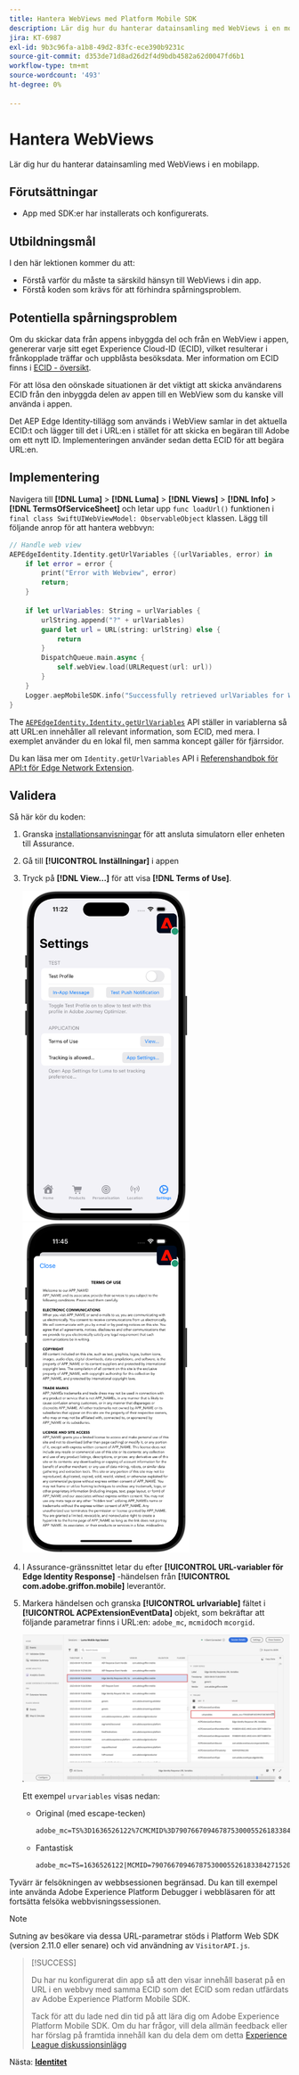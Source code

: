 ```yaml
---
title: Hantera WebViews med Platform Mobile SDK
description: Lär dig hur du hanterar datainsamling med WebViews i en mobilapp.
jira: KT-6987
exl-id: 9b3c96fa-a1b8-49d2-83fc-ece390b9231c
source-git-commit: d353de71d8ad26d2f4d9bdb4582a62d0047fd6b1
workflow-type: tm+mt
source-wordcount: '493'
ht-degree: 0%

---
```


# Hantera WebViews

Lär dig hur du hanterar datainsamling med WebViews i en mobilapp.

## Förutsättningar

* App med SDK:er har installerats och konfigurerats.

## Utbildningsmål

I den här lektionen kommer du att:

* Förstå varför du måste ta särskild hänsyn till WebViews i din app.
* Förstå koden som krävs för att förhindra spårningsproblem.

## Potentiella spårningsproblem

Om du skickar data från appens inbyggda del och från en WebView i appen, genererar varje sitt eget Experience Cloud-ID (ECID), vilket resulterar i frånkopplade träffar och uppblåsta besöksdata. Mer information om ECID finns i [ECID - översikt](https://experienceleague.adobe.com/docs/experience-platform/identity/ecid.html?lang=en).

För att lösa den oönskade situationen är det viktigt att skicka användarens ECID från den inbyggda delen av appen till en WebView som du kanske vill använda i appen.

Det AEP Edge Identity-tillägg som används i WebView samlar in det aktuella ECID:t och lägger till det i URL:en i stället för att skicka en begäran till Adobe om ett nytt ID. Implementeringen använder sedan detta ECID för att begära URL:en.

## Implementering

Navigera till **[!DNL Luma]** > **[!DNL Luma]** > **[!DNL Views]** > **[!DNL Info]** > **[!DNL TermsOfServiceSheet]** och letar upp `func loadUrl()` funktionen i `final class SwiftUIWebViewModel: ObservableObject` klassen. Lägg till följande anrop för att hantera webbvyn:

```swift
// Handle web view
AEPEdgeIdentity.Identity.getUrlVariables {(urlVariables, error) in
    if let error = error {
        print("Error with Webview", error)
        return;
    }
    
    if let urlVariables: String = urlVariables {
        urlString.append("?" + urlVariables)
        guard let url = URL(string: urlString) else {
            return
        }
        DispatchQueue.main.async {
            self.webView.load(URLRequest(url: url))
        }
    }
    Logger.aepMobileSDK.info("Successfully retrieved urlVariables for WebView, final URL: \(urlString)")
}
```

The [`AEPEdgeIdentity.Identity.getUrlVariables`](https://developer.adobe.com/client-sdks/documentation/identity-for-edge-network/api-reference/#geturlvariables) API ställer in variablerna så att URL:en innehåller all relevant information, som ECID, med mera. I exemplet använder du en lokal fil, men samma koncept gäller för fjärrsidor.

Du kan läsa mer om `Identity.getUrlVariables` API i [Referenshandbok för API:t för Edge Network Extension](https://developer.adobe.com/client-sdks/documentation/identity-for-edge-network/api-reference/#geturlvariables).

## Validera

Så här kör du koden:

1. Granska [installationsanvisningar](assurance.md#connecting-to-a-session) för att ansluta simulatorn eller enheten till Assurance.
1. Gå till **[!UICONTROL Inställningar]** i appen
1. Tryck på **[!DNL View...]** för att visa **[!DNL Terms of Use]**.

   <img src="./assets/tou1.png" width="300" /> <img src="./assets/tou2.png" width="300" />

1. I Assurance-gränssnittet letar du efter **[!UICONTROL URL-variabler för Edge Identity Response]** -händelsen från **[!UICONTROL com.adobe.griffon.mobile]** leverantör.
1. Markera händelsen och granska **[!UICONTROL urlvariable]** fältet i **[!UICONTROL ACPExtensionEventData]** objekt, som bekräftar att följande parametrar finns i URL:en: `adobe_mc`, `mcmid`och `mcorgid`.

   ![webbvyvalidering](assets/webview-validation.png)

   Ett exempel `urvariables` visas nedan:

   * Original (med escape-tecken)

     ```html
     adobe_mc=TS%3D1636526122%7CMCMID%3D79076670946787530005526183384271520749%7CMCORGID%3D7ABB3E6A5A7491460A495D61%40AdobeOrg
     ```

   * Fantastisk

     ```html
     adobe_mc=TS=1636526122|MCMID=79076670946787530005526183384271520749|MCORGID=7ABB3E6A5A7491460A495D61@AdobeOrg
     ```

Tyvärr är felsökningen av webbsessionen begränsad. Du kan till exempel inte använda Adobe Experience Platform Debugger i webbläsaren för att fortsätta felsöka webbvisningssessionen.

>[!NOTE]
>
>Sutning av besökare via dessa URL-parametrar stöds i Platform Web SDK (version 2.11.0 eller senare) och vid användning av `VisitorAPI.js`.


>[!SUCCESS]
>
>Du har nu konfigurerat din app så att den visar innehåll baserat på en URL i en webbvy med samma ECID som det ECID som redan utfärdats av Adobe Experience Platform Mobile SDK.
>
>Tack för att du lade ned din tid på att lära dig om Adobe Experience Platform Mobile SDK. Om du har frågor, vill dela allmän feedback eller har förslag på framtida innehåll kan du dela dem om detta [Experience League diskussionsinlägg](https://experienceleaguecommunities.adobe.com/t5/adobe-experience-platform-data/tutorial-discussion-implement-adobe-experience-cloud-in-mobile/td-p/443796)

Nästa: **[Identitet](identity.md)**
